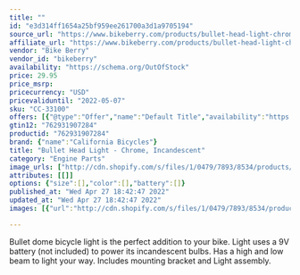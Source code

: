 ```yaml
---
title: ""
id: "e3d314ff1654a25bf959ee261700a3d1a9705194"
source_url: "https://www.bikeberry.com/products/bullet-head-light-chrome-incandescent"
affiliate_url: "https://www.bikeberry.com/products/bullet-head-light-chrome-incandescent?rfsn=6482684.8a9816&amp;utm_source=refersion&amp;utm_medium=affiliate&amp;utm_campaign=6482684.8a9816"
vendor: "Bike Berry"
vendor_id: "bikeberry"
availability: "https://schema.org/OutOfStock"
price: 29.95
price_msrp: 
pricecurrency: "USD"
pricevaliduntil: "2022-05-07"
sku: "CC-33100"
offers: [{"@type":"Offer","name":"Default Title","availability":"https://schema.org/OutOfStock","price":29.95,"priceCurrency":"USD","priceValidUntil":"2022-05-07","sku":"CC-33100","url":"/products/bullet-head-light-chrome-incandescent?variant=39380661567654"}]
gtin12: "762931907284"
productid: "762931907284"
brand: {"name":"California Bicycles"}
title: "Bullet Head Light - Chrome, Incandescent"
category: "Engine Parts"
image_urls: ["http://cdn.shopify.com/s/files/1/0479/7893/8534/products/Bicycle-Accessories-CaliCycles-33100-Main.png?v=1614992108"]
attributes: [[]]
options: {"size":[],"color":[],"battery":[]}
published_at: "Wed Apr 27 18:42:47 2022"
updated_at: "Wed Apr 27 18:42:47 2022"
images: [{"url":"http://cdn.shopify.com/s/files/1/0479/7893/8534/products/Bicycle-Accessories-CaliCycles-33100-Main.png?v=1614992108","path":"full/966fdc7626550b3318cfcaa8e77efde66f613684.jpg","checksum":"ba36b9e07ae45551549089654c559814","status":"downloaded"}]

---
```

Bullet dome bicycle light is the perfect addition to your bike. Light uses a 9V battery (not included) to power its incandescent bulbs. Has a high and low beam to light your way. Includes mounting bracket and Light assembly.